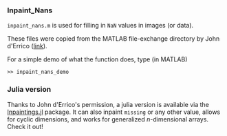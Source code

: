 ### Inpaint_Nans

`inpaint_nans.m` is used for filling in `NaN` values in images (or data).

These files were copied from the MATLAB file-exchange directory by John d'Errico ([link](https://www.mathworks.com/matlabcentral/fileexchange/4551-inpaint-nans)).

For a simple demo of what the function does, type (in MATLAB)
```
>> inpaint_nans_demo
```

### Julia version

Thanks to John d'Errico's permission, a julia version is available via the [Inpaintings.jl](https://github.com/briochemc/Inpaintings.jl) package. 
It can also inpaint `missing` or any other value, allows for cyclic dimensions, and works for generalized *n*-dimensional arrays.
Check it out!
